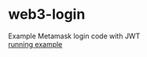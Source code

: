 # web3-login  
Example Metamask login code with JWT  
[running example](https://web3.electricfur.energy/)
